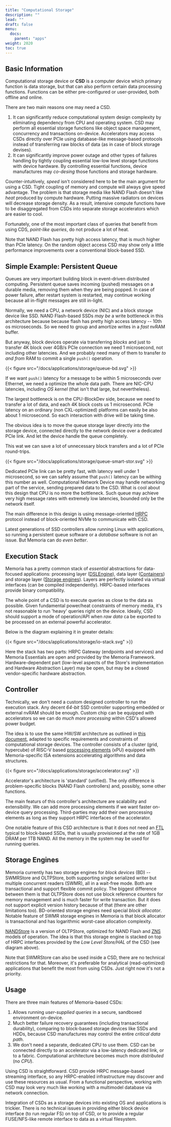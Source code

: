 ```yaml
---
title: "Computational Storage"
description: ""
lead: ""
draft: false
menu: 
  docs:
    parent: "apps"
weight: 2020
toc: true
---
```


## Basic Information

Computational storage device or **CSD** is a computer device which primary function is data storage, but that can also perform certain data processing functions. Functions can be either pre-configured or user-provided, both offline and online.

There are two main reasons one may need a CSD.

1. It can significantly reduce computational system design complexity by eliminating dependency from CPU and operating system. CSD may perform all essential storage functions like object space management, concurrency and transactions on-device. Accelerators may access CSDs directly over PCIe using database-like message-based protocols instead of transferring raw blocks of data (as in case of block storage devises).
1. It can significantly improve power outage and other types of failures handling by tightly coupling essential low-low level storage functions with device hardware. By controlling essential functions, device manufactures may _co-desing_ those functions and storage hardware.

Counter-intuitively, *speed* isn't considered here to be the main argument for using a CSD. Tight coupling of memory and compute will always give speed advantage. The problem is that storage media like NAND Flash doesn't like _heat_ produced by compute hardware. Putting massive radiators on devices will decrease storage density. As a result, intensive compute functions have to be disaggregated from CSDs into separate storage accelerators which are easier to cool.

Fortunately, one of the most important class of queries that benefit from using CDS, _point-like queries_, do not produce a lot of heat. 

Note that NAND Flash has pretty high access latency, that is much higher than PCIe latency. On the random object access CSD may show only a little performance improvements over a conventional block-based SSD.

## Simple Example: Persistent Queue

Queues are very important building block in event-driven distributed computing. Persistent queue saves incoming (pushed) messages on a durable media, removing them when they are being popped. In case of power failure, after restart system is restarted, may continue working because all in-flight messages are still in-light.

Normally, we need a CPU, a network device (NIC) and a block storage device like SSD. NAND Flash-based SSDs _may be_ a write bottleneck in this architecture because because flash has pretty high access latency -- 10th os microseconds. So we need to group and amortize writes in a _fast_ nvRAM buffer. 

But anyway, block devices operate via transferring _blocks_ and just to transfer 4K block over 4GB/s PCIe connection we need 1 microsecond, not including other latencies. And we probably need many of them to transfer _to and from_ RAM to commit a single `push()` operation.

{{< figure src="/docs/applications/storage/queue-bd.svg" >}}

If we want `push()` latency for a message to be within 5 microseconds over Ethernet, we need a optimize the whole data path. There are NIC-CPU latencies, including _OS kernel_ (that isn't that large, but nevertheless). 

The largest bottleneck is on the CPU-BlockDev side, because we need to transfer a lot of data, and each 4K block costs us 1 microsecond. PCIe latency on an ordinary (non CXL-optimized) platforms can easily be also about 1 microsecond. So each interaction with drive will be taking time. 

The obvious idea is to move the queue storage layer directly into the storage device, connected directly to the network device over a dedicated PCIe link. And let the device handle the queue completely. 

This wat we can save a lot of unnecessary block transfers and a lot of PCIe round-trips.

{{< figure src="/docs/applications/storage/queue-smart-stor.svg" >}}

Dedicated PCIe link can be pretty fast, with latency well under 1 microsecond, so we can safely assume that `push()` latency can be withing this number as well. Computational Network Device may handle networking part of the service, sending prepared data to the CSD. What is cool about this design that CPU is no more the bottleneck. Such queue may achieve very high message rates with extremely low latencies, bounded only be the network itself.

The main difference in this design is using message-oriented [HRPC](/docs/overview/hrpc) protocol instead of block-oriented NVMe to communicate with CSD. 

Latest generations of SSD controllers allow running Linux with applications, so running a persistent queue software or a _database_ software is not an issue. But Memoria can do _even better_.

## Execution Stack

Memoria has a pretty common stack of _essential_ abstractions for data-focused applications: processing layer ([DSLEngine](/docs/overview/vm)), data layer ([Containers](/docs/overview/containers)) and storage layer ([Storage engines](/docs/overview/storage)). Layers are perfectly isolated via virtual interfaces (can be compiled independently). HRPC-based interfaces provide binary compatibility.

The whole point of a CSD is to execute queries as close to the data as possible. Given fundamental power/heat constraints of memory media, it's not reasonable to run 'heavy' queries right on the device. Ideally, CSD should support a mode of operation/API when _raw data_ ca be exported to be processed on an external powerful accelerator.

Below is the diagram explaining it in greater details:

{{< figure src="/docs/applications/storage/io-stack.svg" >}}

Here the stack has two parts: HRPC Gateway (endpoints and services) and Memoria Essentials are open and provided by the Memoria Framework. Hardware-dependent part (low-level aspects of the Store's implementation and Hardware Abstraction Layer) may be open, but may be a closed vendor-specific hardware abstraction.

## Controller

Technically, we don't need a custom designed controller to run the execution stack. Any decent _64-bit_ SSD controller supporting embedded or external nvRAM should be enough. Custom chip can be equipped with accelerators so we can do _much more processing_ within CSD's allowed power budget. 

The idea is to use the same HW/SW architecture as outlined in [this document](/docs/overview/accel), adapted to specific requirements and constraints of computational storage devices. The controller consists of a cluster (grid, hypercube) of RISC-V based [processing elements](/docs/overview/accel#processing-element) (xPU) equipped with Memoria-specific ISA extensions accelerating algorithms and data structures. 

{{< figure src="/docs/applications/storage/accelerator.svg" >}}

Accelerator's architecture is 'standard' (unified). The only difference is problem-specific blocks (NAND Flash controllers) and, possibly, some other functions.

The main featurs of this controller's architecture are scalability and extensibility. We can add more processing elements if we want faster on-device query processing. Third-parties may add their own processing elements as long as they support HRPC interfaces of the accelerator.

One notable feature of this CSD architecture is that it does not need an [FTL](https://en.wikipedia.org/wiki/Flash_memory_controller) typical to block-based SSDs, that is usually provisioned at the rate of 1GB DRAM per 1TB NAND. All the memory in the system may be used for running queries.

## Storage Engines

Memoria currently has two storage engines for _block devices_ (BD) -- SWMRStore and OLTPStore, both supporting single serialized writer but multiple concurrent readers (SWMR), all in a wait-free mode. Both are transactional and support flexible commit policy. The biggest difference between them is that OLTPStore does not use block reference counters for memory management and is much faster for write transaction. But it does not support explicit version history because of that (there are other limitations too). BD-oriented storage engines need special _block allocator_. Notable feature of  SWMR storage engines in Memoria is that block allocator is transactional and has logarithmic worst-case allocation complexity. 

[NANDStore](/docs/overview/storage/#nandstore) is a version of OLTPStore, optimized for NAND Flash and [ZNS](https://zonedstorage.io/docs/introduction/zns) models of operation. The idea is that this storage engine is stacked on top of HRPC interfaces provided by the _Low Level Store/HAL_ of the CSD (see diagram above).

Note that SWMRStore can also be used inside a CSD, there are no technical restrictions for that. Moreover, it's preferable for analytical (read-optimized) applications that benefit the most from using CSDs. Just right now it's not a priority.

## Usage

There are three main features of Memoria-based CSDs:

1. Allows running _user-supplied queries_ in a secure, sandboxed environment on-device.
2. Much better failure recovery guarantees (including transactional durability), comparing to block-based storage devices like SSDs and HDDs, because CSD manufactures may control the entire _critical data path_.
3. We don't need a separate, dedicated CPU to use them. CSD can be connected directly to an accelerator via a low-latency dedicated link, or to a fabric. Computational architecture becomes much more _distributed_ (no _CPU_).

Using CSD is straightforward. CSD provide HRPC message-based streaming interface, so any HRPC-enabled infrastructure may discover and use these resources as usual. From a functional perspective, working with CSD may look very much like working with a multimodel database via network connection.

Integration of CSDs as a storage devices into existing OS and applications is trickier. There is no technical issues in providing either block device interface (to run regular FS) on top of CSD, or to provide a regular FUSE/NFS-like remote interface to data as a virtual filesystem. 



